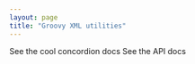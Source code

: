 ```yaml
---
layout: page
title: "Groovy XML utilities"
---
```




See the cool concordion docs
See the API docs
